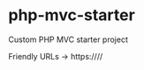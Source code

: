 # php-mvc-starter
Custom PHP MVC starter project

Friendly URLs -> https://<domain>/<controller>/<method>
